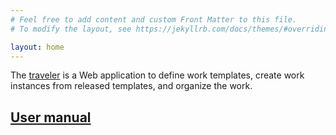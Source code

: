 ```yaml
---
# Feel free to add content and custom Front Matter to this file.
# To modify the layout, see https://jekyllrb.com/docs/themes/#overriding-theme-defaults

layout: home
---
```


The [traveler](https://github.com/dongliu/traveler) is a Web application to define work templates, create work instances from released templates, and organize the work. 

## [User manual](/manual/)